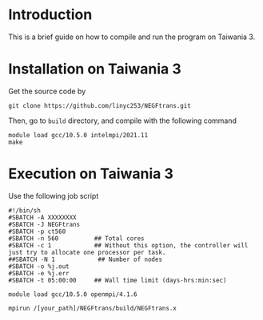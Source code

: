 # Introduction
This is a brief guide on how to compile and run the program on Taiwania 3.
# Installation on Taiwania 3
Get the source code by
```
git clone https://github.com/linyc253/NEGFtrans.git
```
Then, go to `build` directory, and compile with the following command
```
module load gcc/10.5.0 intelmpi/2021.11
make
```
# Execution on Taiwania 3
Use the following job script
```
#!/bin/sh
#SBATCH -A XXXXXXXX
#SBATCH -J NEGFtrans
#SBATCH -p ct560
#SBATCH -n 560          ## Total cores
#SBATCH -c 1            ## Without this option, the controller will just try to allocate one processor per task.
##SBATCH -N 1            ## Number of nodes
#SBATCH -o %j.out
#SBATCH -e %j.err
#SBATCH -t 05:00:00     ## Wall time limit (days-hrs:min:sec)

module load gcc/10.5.0 openmpi/4.1.6

mpirun /[your_path]/NEGFtrans/build/NEGFtrans.x
```